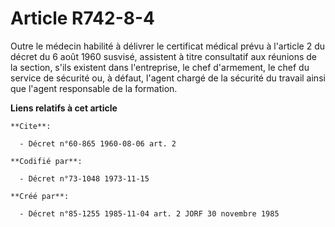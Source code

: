 # Article R742-8-4

Outre le médecin habilité à délivrer le certificat médical prévu à l'article 2 du décret du 6 août 1960 susvisé, assistent à
titre consultatif aux réunions de la section, s'ils existent dans l'entreprise, le chef d'armement, le chef du service de
sécurité ou, à défaut, l'agent chargé de la sécurité du travail ainsi que l'agent responsable de la formation.

**Liens relatifs à cet article**

	**Cite**:

	  - Décret n°60-865 1960-08-06 art. 2

	**Codifié par**:

	  - Décret n°73-1048 1973-11-15

	**Créé par**:

	  - Décret n°85-1255 1985-11-04 art. 2 JORF 30 novembre 1985
